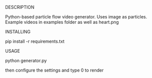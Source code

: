 DESCRIPTION

Python-based particle flow video generator.
Uses image as particles.
Example videos in examples folder as well as heart.png

INSTALLING

pip install -r requirements.txt

USAGE

python generator.py

then configure the settings and type 0 to render
